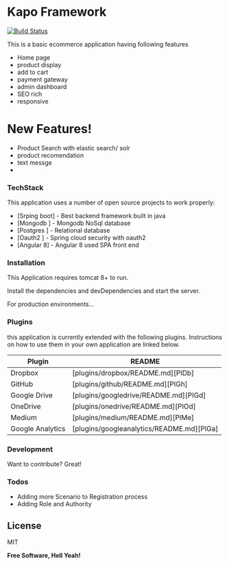 # Kapo Framework



[![Build Status](https://travis-ci.org/joemccann/dillinger.svg?branch=master)](http://errorsexceptions.blogspot.com/)

This is a basic ecommerce application having following features

  - Home page
  - product display
  - add to cart
  - payment gateway
  - admin dashboard
  - SEO rich
  - responsive 
 

# New Features!

  - Product Search with elastic search/ solr 
  - product recomendation
  - text messge 
  - 

### TechStack

This application  uses a number of open source projects to work properly:

* [Srping boot] - Best backend framework built in java
* [Mongodb ] - Mongodb NoSql database 
* [Postgres ] - Relational database
* [Oauth2 ] -  Spring cloud security with oauth2
* [Angular 8] - Angular 8 used SPA front end


### Installation

This Application requires tomcat 8+ to run.

Install the dependencies and devDependencies and start the server.



For production environments...

### Plugins

this application is currently extended with the following plugins. Instructions on how to use them in your own application are linked below.

| Plugin | README |
| ------ | ------ |
| Dropbox | [plugins/dropbox/README.md][PlDb] |
| GitHub | [plugins/github/README.md][PlGh] |
| Google Drive | [plugins/googledrive/README.md][PlGd] |
| OneDrive | [plugins/onedrive/README.md][PlOd] |
| Medium | [plugins/medium/README.md][PlMe] |
| Google Analytics | [plugins/googleanalytics/README.md][PlGa] |


### Development

Want to contribute? Great!


### Todos

 - Adding more Scenario to Registration process
 - Adding Role and Authority

License
----

MIT


**Free Software, Hell Yeah!**

   [Ashutosh]: <https://ashutoshdang.github.io/>

